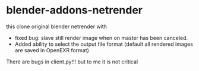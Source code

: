 # blender-addons-netrender
this clone original blender netrender with

* fixed bug: slave still  render image when on master has been canceled.
* Added ability to select the output file format (default all rendered images are saved in OpenEXR format)
 

There are bugs in client.py!!! but to me it is not critical
